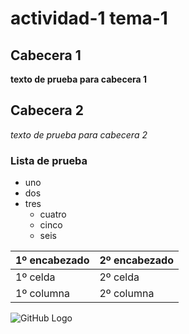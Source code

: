 # actividad-1 tema-1

## Cabecera 1

**texto de prueba para cabecera 1**

## Cabecera 2

*texto de prueba para cabecera 2*

### Lista de prueba

- uno
- dos
- tres
  - cuatro
  - cinco
  - seis

1º encabezado | 2º encabezado
------------ | -------------
1º celda | 2º celda
1º columna | 2º columna

![GitHub Logo](/images/logo.png)
